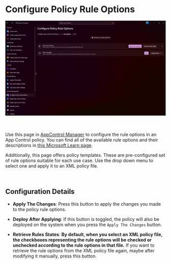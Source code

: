 # Configure Policy Rule Options

<div align="center">

<img src="https://raw.githubusercontent.com/HotCakeX/.github/refs/heads/main/Pictures/PNG%20and%20JPG/AppControl%20Manager%20page%20screenshots/Configure%20Policy%20Rule%20Options.png" alt="AppControl Manager Application's Configure Policy Rule Options Page">

</div>

<br>

<br>

Use this page in [AppControl Manager](https://github.com/HotCakeX/Harden-Windows-Security/wiki/AppControl-Manager) to configure the rule options in an App Control policy. You can find all of the available rule options and their descriptions in [this Microsoft Learn page](https://learn.microsoft.com/en-us/windows/security/application-security/application-control/app-control-for-business/design/select-types-of-rules-to-create#table-1-app-control-for-business-policy---policy-rule-options).

Additionally, this page offers policy templates. These are pre-configured set of rule options suitable for each use case. Use the drop down menu to select one and apply it to an XML policy file.

<br>

## Configuration Details

* **Apply The Changes**: Press this button to apply the changes you made to the policy rule options.

* **Deploy After Applying**: If this button is toggled, the policy will also be deployed on the system when you press the `Apply The Changes` button.

* **Retrieve Rules States**: **By default, when you select an XML policy file, the checkboxes representing the rule options will be checked or unchecked according to the rule options in that file.** If you want to retrieve the rule options from the XML policy file again, maybe after modifying it manually, press this button.

<br>
